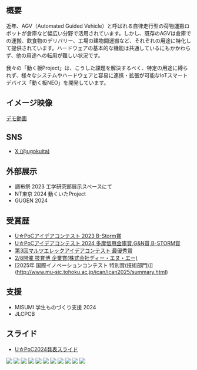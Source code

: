 ## 概要

近年、AGV（Automated Guided Vehicle）と呼ばれる自律走行型の荷物運搬ロボットが倉庫など幅広い分野で活用されています。しかし、既存のAGVは倉庫での運搬、飲食物のデリバリー、工場の建物間運搬など、それぞれの用途に特化して提供されています。ハードウェアの基本的な機能は共通しているにもかかわらず、他の用途への転用が難しい状況です。

我々の「動く板Project」は、こうした課題を解決するべく、特定の用途に縛られず、様々なシステムやハードウェアと容易に連携・拡張が可能なIoTスマートデバイス「動く板NEO」を開発しています。

## イメージ映像

<!-- <div><video controls src="demo.mp4" muted="false" style="width: 100%;"></video></div> -->
<script type="application/javascript" src="https://embed.nicovideo.jp/watch/sm44853893/script?w=640&h=360"></script><noscript><a href="https://www.nicovideo.jp/watch/sm44853893">デモ動画</a></noscript>

## SNS
- [X (@ugokuita)](https://x.com/ugokuita)

## 外部展示
- 調布祭 2023 工学研究部展示スペースにて
- NT東京 2024 動くいたProject
- GUGEN 2024

## 受賞歴
- [U☆PoCアイデアコンテスト 2023 B-Storm賞](https://www.uec.ac.jp/research/venture/2023/contest_2.html)
- [U☆PoCアイデアコンテスト 2024 多摩信用金庫賞,G&N賞,B-STORM賞](https://www.uec.ac.jp/research/venture/2023/contest_2.html)
- [第3回マルツエレックアイデアコンテスト 最優秀賞](https://www.marutsu.co.jp/sv/ideacontest_announce/3rd/)
- [2/8開催 技育博 企業賞(株式会社ディー・エヌ・エー)](https://x.com/geek_pjt/status/1888176218295636436)
- [2025年 国際イノベーションコンテスト 特別賞(技術部門)]](http://www.mu-sic.tohoku.ac.jp/ican/ican2025/summary.html)

## 支援
- MISUMI 学生ものづくり支援 2024
- JLCPCB

## スライド
- [U☆PoC2024発表スライド](./slide.pdf)

![](./slide/スライド2.jpeg)
![](./slide/スライド3.jpeg)
![](./slide/スライド4.jpeg)
![](./slide/スライド5.jpeg)
![](./slide/スライド6.jpeg)
![](./slide/スライド7.jpeg)
![](./slide/スライド8.jpeg)
![](./slide/スライド9.jpeg)
![](./slide/スライド10.jpeg)
![](./slide/スライド11.jpeg)
![](./slide/スライド12.jpeg)
